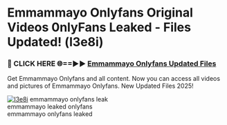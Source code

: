 # Emmammayo Onlyfans Original Videos 0nlyFans Leaked - Files Updated! (l3e8i)

<h3>🔴 CLICK HERE 🌐==►► <a href="https://tinyurl.com/3hn5wdd3" rel="nofollow">Emmammayo Onlyfans Updated Files</a></h3>

Get Emmammayo Onlyfans and all content. Now you can access all videos and pictures of Emmammayo Onlyfans. New Updated Files 2025!

[![l3e8i](https://i.imgur.com/4HnBqBT.gif)](https://tinyurl.com/3hn5wdd3)
emmammayo onlyfans leak<br>
emmammayo leaked onlyfans<br>
emmammayo onlyfans leaked